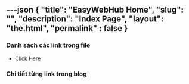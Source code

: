 ---json
{
    "title": "EasyWebHub Home",
    "slug": "",
    "description": "Index Page",
    "layout": "the.html",
    "permalink" : false
}
---

### Danh sách các link trong file
- [Click Here](./blog-list.html)

### Chi tiết từng link trong blog